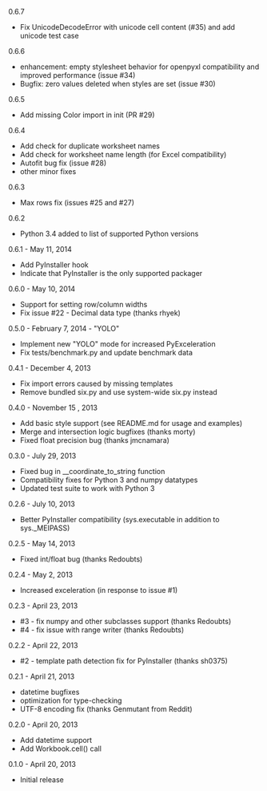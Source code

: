 0.6.7
* Fix UnicodeDecodeError with unicode cell content (#35) and add unicode test case

0.6.6
* enhancement: empty stylesheet behavior for openpyxl compatibility and improved performance (issue #34)
* Bugfix: zero values deleted when styles are set (issue #30)

0.6.5
* Add missing Color import in init (PR #29)

0.6.4
* Add check for duplicate worksheet names
* Add check for worksheet name length (for Excel compatibility)
* Autofit bug fix (issue #28)
* other minor fixes

0.6.3
* Max rows fix (issues #25 and #27)

0.6.2
* Python 3.4 added to list of supported Python versions

0.6.1 - May 11, 2014
* Add PyInstaller hook
* Indicate that PyInstaller is the only supported packager

0.6.0 - May 10, 2014
* Support for setting row/column widths
* Fix issue #22 - Decimal data type (thanks rhyek)

0.5.0 - February 7, 2014 - "YOLO"
* Implement new "YOLO" mode for increased PyExceleration
* Fix tests/benchmark.py and update benchmark data

0.4.1 - December 4, 2013
* Fix import errors caused by missing templates
* Remove bundled six.py and use system-wide six.py instead

0.4.0 - November 15 , 2013
* Add basic style support (see README.md for usage and examples)
* Merge and intersection logic bugfixes (thanks morty)
* Fixed float precision bug (thanks jmcnamara)

0.3.0 - July 29, 2013
* Fixed bug in \_\_coordinate\_to\_string function
* Compatibility fixes for Python 3 and numpy datatypes
* Updated test suite to work with Python 3

0.2.6 - July 10, 2013
* Better PyInstaller compatibility (sys.executable in addition to sys.\_MEIPASS)

0.2.5 - May 14, 2013
* Fixed int/float bug (thanks Redoubts)

0.2.4 - May 2, 2013
* Increased exceleration (in response to issue #1)

0.2.3 - April 23, 2013
* #3 - fix numpy and other subclasses support (thanks Redoubts)
* #4 - fix issue with range writer (thanks Redoubts)

0.2.2 - April 22, 2013
* #2 - template path detection fix for PyInstaller (thanks sh0375)

0.2.1 - April 21, 2013
* datetime bugfixes
* optimization for type-checking
* UTF-8 encoding fix (thanks Genmutant from Reddit)

0.2.0 - April 20, 2013
* Add datetime support
* Add Workbook.cell() call

0.1.0 - April 20, 2013
* Initial release
